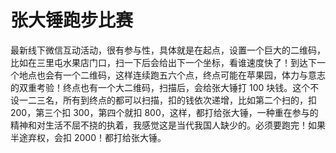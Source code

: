 # 张大锤跑步比赛

最新线下微信互动活动，很有参与性，具体就是在起点，设置一个巨大的二维码，比如在三里屯水果店门口，扫一下后会给出下一个坐标，看谁速度快了！到达下一个地点也会有一个二维码，这样连续跑五六个点，终点可能在苹果园，体力与意志的双重考验！终点也有一个大二维码，扫描后，会给张大锤打 100 块钱。这个不设一二三名，所有到终点的都可以扫描，扣的钱依次递增，比如第二个扫的，扣 200，第三个扣 300，第四个就扣 800，这样，都打给张大锤，一种重在参与的精神和对生活不屈不挠的执着，我感觉这是当代我国人缺少的。必须要跑完！如果半途弃权，会扣 2000！都打给张大锤。